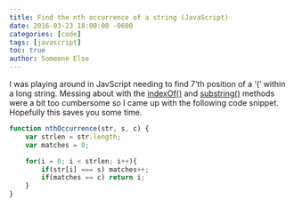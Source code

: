 ```yaml
---
title: Find the nth occurrence of a string (JavaScript)
date: 2016-03-23 18:00:00 -0600
categories: [code]
tags: [javascript]
toc: true
author: Someone Else
---
```

I was playing around in JavScript needing to find 7’th position of a ‘(’ within a long string. Messing about with the [indexOf()](https://www.w3schools.com/jsref/jsref_indexof.asp) and [substring()](https://www.w3schools.com/jsref/jsref_substring.asp) methods were a bit too cumbersome so I came up with the following code snippet. Hopefully this saves you some time.

```js
function nthOccurrence(str, s, c) {
    var strlen = str.length;
    var matches = 0;

    for(i = 0; i < strlen; i++){
        if(str[i] === s) matches++;
        if(matches == c) return i;
    }
}
```
